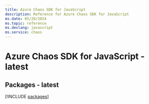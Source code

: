 ```yaml
---
title: Azure Chaos SDK for JavaScript
description: Reference for Azure Chaos SDK for JavaScript
ms.date: 05/29/2024
ms.topic: reference
ms.devlang: javascript
ms.service: chaos
---
```

# Azure Chaos SDK for JavaScript - latest
## Packages - latest
[!INCLUDE [packages](chaos-index.md)]